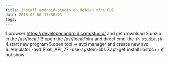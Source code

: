 ```yaml
---
title: install android-studio on debian xfce GUI
date: 2018-05-06 17:56:23
tags:
---
```

1.browser https://developer.android.com/studio/ and get download
2.unzip in the /usr/local/
3.open the /usr/local/bin/ and direct cmd the `sh studio.sh`
4.start new program
5.open tool -> avd manager and create new avd
6../emulator -avd Pixel_API_27 -use-system-libs 
7.apt-get install libstdc++ if not show
